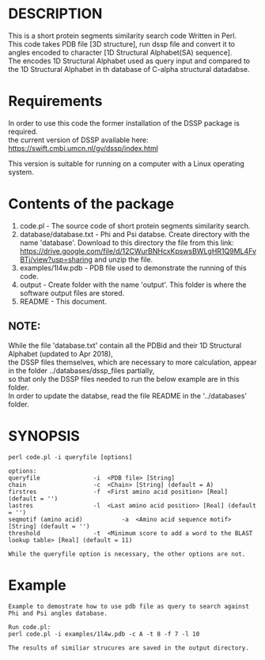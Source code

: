 

DESCRIPTION
=========================
This is a short protein segments similarity search code Written in Perl. </br>
This code takes PDB file [3D structure], run dssp file and convert it to angles encoded to character [1D Structural Alphabet(SA) sequence].</br>
The encodes 1D Structural Alphabet used as query input and compared to the 1D Structural Alphabet in th database of C-alpha structural datadabse. </br>


Requirements
=========================
In order to use this code the former installation of the DSSP package is required. </br>
the current version of DSSP available here: https://swift.cmbi.umcn.nl/gv/dssp/index.html</br>

This version is suitable for running on a computer with a Linux operating system.</br>


 Contents of the package
=========================

  1.  code.pl					    	-  The source code of short protein segments similarity search.
  2.  database/database.txt				-  Phi and Psi databse. Create directory with the name 'database'. Download to this directory the file from this link: https://drive.google.com/file/d/12CWurBNHcxKpswsBWLgHR1Q9ML4FvBTj/view?usp=sharing and unzip the file.
  3.  examples/1l4w.pdb					-  PDB file used to demonstrate the running of this code.
  4.  output						-  Create folder with the name 'output'. This folder is where the software output files are stored.
  5.  README						-  This document.
 

  NOTE:
  -----
  While the file 'database.txt' contain all the PDBid and their 1D Structural Alphabet (updated to Apr 2018), </br>
  the DSSP files themselves, which are necessary to more calculation, appear in the folder ../databases/dssp_files partially,</br>
  so that only the DSSP files needed to run the below example are in this folder.</br>
  In order to update the databse, read the file README in the '../databases' folder.
 </br>

 SYNOPSIS
=========================

	perl code.pl -i queryfile [options]

	options:
	queryfile 				-i	<PDB file> [String] 
	chain					-c	<Chain> [String] (default = A)
	firstres				-f	<First amino acid position> [Real] (default = '')
	lastres					-l	<Last amino acid position> [Real] (default = '')
	seqmotif (amino acid)			-a	<Amino acid sequence motif> [String] (default = '')
	threshold				-t	<Minimum score to add a word to the BLAST lookup table> [Real] (default = 11)
	
	While the queryfile option is necessary, the other options are not.

         
 Example
=========================
	
	Example to demostrate how to use pdb file as query to search against Phi and Psi angles database.
	
	Run code.pl:
	perl code.pl -i examples/1l4w.pdb -c A -t 8 -f 7 -l 10

    The results of similiar strucures are saved in the output directory.
